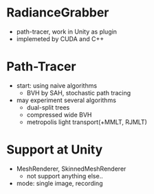 # RadianceGrabber

- path-tracer, work in Unity as plugin
- implemeted by CUDA and C++

# Path-Tracer

- start: using naive algorithms
	- BVH by SAH, stochastic path tracing
- may experiment several algorithms
	- dual-split trees
	- compressed wide BVH
	- metropolis light transport(+MMLT, RJMLT)

# Support at Unity

- MeshRenderer, SkinnedMeshRenderer
	- not support anything else..
- mode: single image, recording

